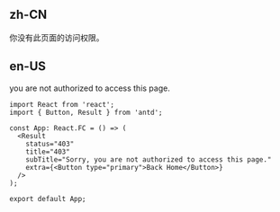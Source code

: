## zh-CN

你没有此页面的访问权限。

## en-US

you are not authorized to access this page.
```tsx
import React from 'react';
import { Button, Result } from 'antd';

const App: React.FC = () => (
  <Result
    status="403"
    title="403"
    subTitle="Sorry, you are not authorized to access this page."
    extra={<Button type="primary">Back Home</Button>}
  />
);

export default App;
```
